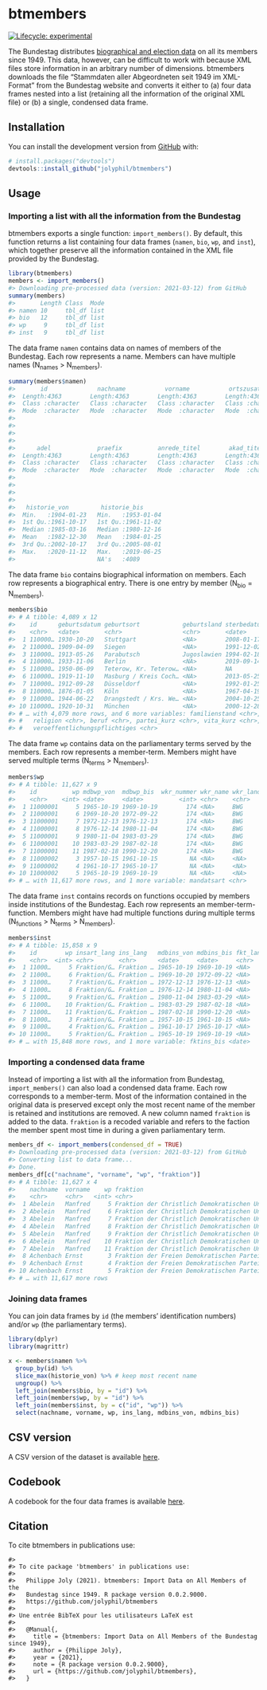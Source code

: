 
<!-- README.md is generated from README.Rmd. Please edit that file -->

# btmembers

<!-- badges: start -->

[![Lifecycle:
experimental](https://img.shields.io/badge/lifecycle-experimental-orange.svg)](https://www.tidyverse.org/lifecycle/#experimental)
<!-- badges: end -->

The Bundestag distributes [biographical and election
data](https://www.bundestag.de/services/opendata/) on all its members
since 1949. This data, however, can be difficult to work with because
XML files store information in an arbitrary number of dimensions.
btmembers downloads the file “Stammdaten aller Abgeordneten seit 1949 im
XML-Format” from the Bundestag website and converts it either to (a)
four data frames nested into a list (retaining all the information of
the original XML file) or (b) a single, condensed data frame.

## Installation

You can install the development version from
[GitHub](https://github.com/) with:

``` r
# install.packages("devtools")
devtools::install_github("jolyphil/btmembers")
```

## Usage

### Importing a list with all the information from the Bundestag

btmembers exports a single function: `import_members()`. By default,
this function returns a list containing four data frames (`namen`,
`bio`, `wp`, and `inst`), which together preserve all the information
contained in the XML file provided by the Bundestag.

``` r
library(btmembers)
members <- import_members()
#> Downloading pre-processed data (version: 2021-03-12) from GitHub
summary(members)
#>       Length Class  Mode
#> namen 10     tbl_df list
#> bio   12     tbl_df list
#> wp     9     tbl_df list
#> inst   9     tbl_df list
```

The data frame `namen` contains data on names of members of the
Bundestag. Each row represents a name. Members can have multiple names
(N<sub>names</sub> &gt; N<sub>members</sub>).

``` r
summary(members$namen)
#>       id              nachname           vorname           ortszusatz       
#>  Length:4363        Length:4363        Length:4363        Length:4363       
#>  Class :character   Class :character   Class :character   Class :character  
#>  Mode  :character   Mode  :character   Mode  :character   Mode  :character  
#>                                                                             
#>                                                                             
#>                                                                             
#>                                                                             
#>      adel             praefix          anrede_titel        akad_titel       
#>  Length:4363        Length:4363        Length:4363        Length:4363       
#>  Class :character   Class :character   Class :character   Class :character  
#>  Mode  :character   Mode  :character   Mode  :character   Mode  :character  
#>                                                                             
#>                                                                             
#>                                                                             
#>                                                                             
#>   historie_von         historie_bis       
#>  Min.   :1904-01-23   Min.   :1953-01-04  
#>  1st Qu.:1961-10-17   1st Qu.:1961-11-02  
#>  Median :1985-03-16   Median :1980-12-16  
#>  Mean   :1982-12-30   Mean   :1984-01-25  
#>  3rd Qu.:2002-10-17   3rd Qu.:2005-08-01  
#>  Max.   :2020-11-12   Max.   :2019-06-25  
#>                       NA's   :4089
```

The data frame `bio` contains biographical information on members. Each
row represents a biographical entry. There is one entry by member
(N<sub>bio</sub> = N<sub>members</sub>).

``` r
members$bio
#> # A tibble: 4,089 x 12
#>    id      geburtsdatum geburtsort            geburtsland sterbedatum geschlecht
#>    <chr>   <date>       <chr>                 <chr>       <date>      <chr>     
#>  1 110000… 1930-10-20   Stuttgart             <NA>        2008-01-17  männlich  
#>  2 110000… 1909-04-09   Siegen                <NA>        1991-12-02  männlich  
#>  3 110000… 1913-05-26   Parabutsch            Jugoslawien 1994-02-18  weiblich  
#>  4 110000… 1933-11-06   Berlin                <NA>        2019-09-14  weiblich  
#>  5 110000… 1950-06-09   Teterow, Kr. Teterow… <NA>        NA          männlich  
#>  6 110000… 1919-11-10   Masburg / Kreis Coch… <NA>        2013-05-25  männlich  
#>  7 110000… 1912-09-28   Düsseldorf            <NA>        1992-01-25  männlich  
#>  8 110000… 1876-01-05   Köln                  <NA>        1967-04-19  männlich  
#>  9 110000… 1944-06-22   Drangstedt / Krs. We… <NA>        2004-10-25  weiblich  
#> 10 110000… 1920-10-31   München               <NA>        2000-12-28  männlich  
#> # … with 4,079 more rows, and 6 more variables: familienstand <chr>,
#> #   religion <chr>, beruf <chr>, partei_kurz <chr>, vita_kurz <chr>,
#> #   veroeffentlichungspflichtiges <chr>
```

The data frame `wp` contains data on the parliamentary terms served by
the members. Each row represents a member-term. Members might have
served multiple terms (N<sub>terms</sub> &gt; N<sub>members</sub>).

``` r
members$wp
#> # A tibble: 11,627 x 9
#>    id          wp mdbwp_von  mdbwp_bis  wkr_nummer wkr_name wkr_land liste
#>    <chr>    <int> <date>     <date>          <int> <chr>    <chr>    <chr>
#>  1 11000001     5 1965-10-19 1969-10-19        174 <NA>     BWG      <NA> 
#>  2 11000001     6 1969-10-20 1972-09-22        174 <NA>     BWG      <NA> 
#>  3 11000001     7 1972-12-13 1976-12-13        174 <NA>     BWG      <NA> 
#>  4 11000001     8 1976-12-14 1980-11-04        174 <NA>     BWG      <NA> 
#>  5 11000001     9 1980-11-04 1983-03-29        174 <NA>     BWG      <NA> 
#>  6 11000001    10 1983-03-29 1987-02-18        174 <NA>     BWG      <NA> 
#>  7 11000001    11 1987-02-18 1990-12-20        174 <NA>     BWG      <NA> 
#>  8 11000002     3 1957-10-15 1961-10-15         NA <NA>     <NA>     NRW  
#>  9 11000002     4 1961-10-17 1965-10-17         NA <NA>     <NA>     NRW  
#> 10 11000002     5 1965-10-19 1969-10-19         NA <NA>     <NA>     NRW  
#> # … with 11,617 more rows, and 1 more variable: mandatsart <chr>
```

The data frame `inst` contains records on functions occupied by members
inside institutions of the Bundestag. Each row represents an
member-term-function. Members might have had multiple functions during
multiple terms (N<sub>functions</sub> &gt; N<sub>terms</sub> &gt;
N<sub>members</sub>).

``` r
members$inst
#> # A tibble: 15,858 x 9
#>    id        wp insart_lang ins_lang   mdbins_von mdbins_bis fkt_lang fktins_von
#>    <chr>  <int> <chr>       <chr>      <date>     <date>     <chr>    <date>    
#>  1 11000…     5 Fraktion/G… Fraktion … 1965-10-19 1969-10-19 <NA>     NA        
#>  2 11000…     6 Fraktion/G… Fraktion … 1969-10-20 1972-09-22 <NA>     NA        
#>  3 11000…     7 Fraktion/G… Fraktion … 1972-12-13 1976-12-13 <NA>     NA        
#>  4 11000…     8 Fraktion/G… Fraktion … 1976-12-14 1980-11-04 <NA>     NA        
#>  5 11000…     9 Fraktion/G… Fraktion … 1980-11-04 1983-03-29 <NA>     NA        
#>  6 11000…    10 Fraktion/G… Fraktion … 1983-03-29 1987-02-18 <NA>     NA        
#>  7 11000…    11 Fraktion/G… Fraktion … 1987-02-18 1990-12-20 <NA>     NA        
#>  8 11000…     3 Fraktion/G… Fraktion … 1957-10-15 1961-10-15 <NA>     NA        
#>  9 11000…     4 Fraktion/G… Fraktion … 1961-10-17 1965-10-17 <NA>     NA        
#> 10 11000…     5 Fraktion/G… Fraktion … 1965-10-19 1969-10-19 <NA>     NA        
#> # … with 15,848 more rows, and 1 more variable: fktins_bis <date>
```

### Importing a condensed data frame

Instead of importing a list with all the information from Bundestag,
`import_members()` can also load a condensed data frame. Each row
corresponds to a member-term. Most of the information contained in the
original data is preserved except only the most recent name of the
member is retained and institutions are removed. A new column named
`fraktion` is added to the data. `fraktion` is a recoded variable and
refers to the faction the member spent most time in during a given
parliamentary term.

``` r
members_df <- import_members(condensed_df = TRUE)
#> Downloading pre-processed data (version: 2021-03-12) from GitHub
#> Converting list to data frame...
#> Done.
members_df[c("nachname", "vorname", "wp", "fraktion")]
#> # A tibble: 11,627 x 4
#>    nachname  vorname    wp fraktion                                             
#>    <chr>     <chr>   <int> <chr>                                                
#>  1 Abelein   Manfred     5 Fraktion der Christlich Demokratischen Union/Christl…
#>  2 Abelein   Manfred     6 Fraktion der Christlich Demokratischen Union/Christl…
#>  3 Abelein   Manfred     7 Fraktion der Christlich Demokratischen Union/Christl…
#>  4 Abelein   Manfred     8 Fraktion der Christlich Demokratischen Union/Christl…
#>  5 Abelein   Manfred     9 Fraktion der Christlich Demokratischen Union/Christl…
#>  6 Abelein   Manfred    10 Fraktion der Christlich Demokratischen Union/Christl…
#>  7 Abelein   Manfred    11 Fraktion der Christlich Demokratischen Union/Christl…
#>  8 Achenbach Ernst       3 Fraktion der Freien Demokratischen Partei            
#>  9 Achenbach Ernst       4 Fraktion der Freien Demokratischen Partei            
#> 10 Achenbach Ernst       5 Fraktion der Freien Demokratischen Partei            
#> # … with 11,617 more rows
```

### Joining data frames

You can join data frames by `id` (the members’ identification numbers)
and/or `wp` (the parliamentary terms).

``` r
library(dplyr)
library(magrittr)

x <- members$namen %>%
  group_by(id) %>%
  slice_max(historie_von) %>% # keep most recent name
  ungroup() %>%
  left_join(members$bio, by = "id") %>%
  left_join(members$wp, by = "id") %>%
  left_join(members$inst, by = c("id", "wp")) %>%
  select(nachname, vorname, wp, ins_lang, mdbins_von, mdbins_bis)
```

## CSV version

A CSV version of the dataset is available [here](csv/).

## Codebook

A codebook for the four data frames is available
[here](codebook/codebook.pdf).

## Citation

To cite btmembers in publications use:

    #> 
    #> To cite package 'btmembers' in publications use:
    #> 
    #>   Philippe Joly (2021). btmembers: Import Data on All Members of the
    #>   Bundestag since 1949. R package version 0.0.2.9000.
    #>   https://github.com/jolyphil/btmembers
    #> 
    #> Une entrée BibTeX pour les utilisateurs LaTeX est
    #> 
    #>   @Manual{,
    #>     title = {btmembers: Import Data on All Members of the Bundestag since 1949},
    #>     author = {Philippe Joly},
    #>     year = {2021},
    #>     note = {R package version 0.0.2.9000},
    #>     url = {https://github.com/jolyphil/btmembers},
    #>   }
